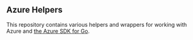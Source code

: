 ## Azure Helpers

This repository contains various helpers and wrappers for working with Azure and [the Azure SDK for Go](https://github.com/Azure/azure-sdk-for-go).
